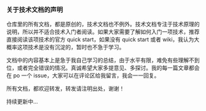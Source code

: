 ### 关于技术文档的声明

仓库里的所有文档，都是原创的，技术文档也不例外。技术文档专注于技术原理的说明，所以并不适合技术入门者阅读。如果大家需要了解如何入门一项技术，推荐直接阅读该项技术的官方 quick start，如果没有 quick start 或者 wiki，我认为大概率这项技术是没有沉淀的，暂时也不急于学习。

文档中的内容基本上是急于我自己学习的总结，由于水平有限，难免有些理解不到位，或者完全错误的情况。真诚希望大家多提意见、多探讨。我的每一篇文章都会在 po 一个 issue，大家可以在评论区给我留言，我会一一回复。

所有文档，都欢迎转发，转发请注明出处，谢谢！

持续更新中...
